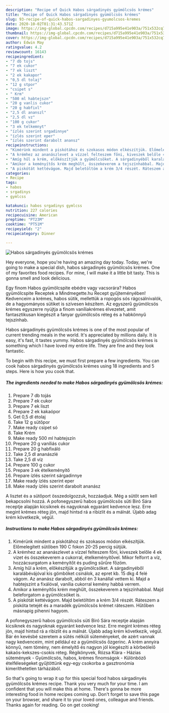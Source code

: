 ```yaml
---
description: "Recipe of Quick Habos sárgadinyés gyümölcsös krémes"
title: "Recipe of Quick Habos sárgadinyés gyümölcsös krémes"
slug: 93-recipe-of-quick-habos-sargadinyes-gyumolcsos-kremes
date: 2020-10-02T01:31:43.571Z
image: https://img-global.cpcdn.com/recipes/d715a995e41e903a/751x532cq70/habos-sargadinyes-gyumolcsos-kremes-recept-foto.jpg
thumbnail: https://img-global.cpcdn.com/recipes/d715a995e41e903a/751x532cq70/habos-sargadinyes-gyumolcsos-kremes-recept-foto.jpg
cover: https://img-global.cpcdn.com/recipes/d715a995e41e903a/751x532cq70/habos-sargadinyes-gyumolcsos-kremes-recept-foto.jpg
author: Edwin May
ratingvalue: 4.2
reviewcount: 16143
recipeingredient:
- "7 db tojs"
- "7 ek cukor"
- "7 ek liszt"
- "2 ek kakapor"
- "0,5 dl tolaj"
- "12 g stpor"
- "csipet s"
- " Krm"
- "500 ml habtejszn"
- "20 g vanlis cukor"
- "20 g habfixl"
- "2,5 dl ananszl"
- "2,5 dl vz"
- "100 g cukor"
- "3 ek telkemnyt"
- "ízlés szerint srgadinnye"
- "ízlés szerint eper"
- "ízlés szerint darabolt anansz"
recipeinstructions:
- "Kimérünk mindent a piskótához és szokasos módon elkészítjük. Előmelegített sütőben 190 C fokon 20-25 percig sütjük."
- "A krémhez az ananászlevet a vízzel felteszem főni, kiveszek belőle 4 ek vizet és összekeverem a cukorral, ételkeményítővel. Mikor felforrt a víz, hozzácsurgatom a keményítőt és puding sűrűre főzöm."
- "Amíg hűl a krém, előkészítjük a gyümölcsöket. A sárgadinyéből karalábévájóval kis gömböket csinálok, az epret kb. 15 dkg 4 felé vágom. Az ananász darabolt, abból én 3 kanállal vettem ki. Majd a habtejszínt a fixálóval, vanília cukorral kemény habbá verrem."
- "Amikor a keményítős krém meghűlt, összekeverem a tejszínhabbal. Majd beleforgatom a gyümölcsöket is."
- "A piskótát kettévágom. Majd beletöltöm a krém 3/4 részét. Ráteszem a piskóta tetejét és a maradék gyümölcsös krémet ráteszem. Hűtőben másnapig pihenni hagyom."
categories:
- Recipe
tags:
- habos
- srgadinys
- gymlcss

katakunci: habos srgadinys gymlcss 
nutrition: 227 calories
recipecuisine: American
preptime: "PT23M"
cooktime: "PT51M"
recipeyield: "2"
recipecategory: Dinner

---
```



![Habos sárgadinyés gyümölcsös krémes](https://img-global.cpcdn.com/recipes/d715a995e41e903a/751x532cq70/habos-sargadinyes-gyumolcsos-kremes-recept-foto.jpg)

Hey everyone, hope you're having an amazing day today. Today, we're going to make a special dish, habos sárgadinyés gyümölcsös krémes. One of my favorites food recipes. For mine, I will make it a little bit tasty. This is gonna smell and look delicious.

Egy finom Habos gyümölcspite ebédre vagy vacsorára? Habos gyümölcspite Receptek a Mindmegette.hu Recept gyűjteményében! Kedvenceim a krémes, habos sütik, mellettük a ropogós sós rágcsálnivalók, de a hagyományos sütiket is szívesen készítem. Az egyszerű gyümölcsös krémes egyszerre nyújtja a finom vaníliakrémes élvezetet, amit fantasztikusan kiegészít a fanyar gyümölcsös réteg és a habkönnyű tejszínhab.

Habos sárgadinyés gyümölcsös krémes is one of the most popular of current trending meals in the world. It's appreciated by millions daily. It is easy, it's fast, it tastes yummy. Habos sárgadinyés gyümölcsös krémes is something which I have loved my entire life. They are fine and they look fantastic.


To begin with this recipe, we must first prepare a few ingredients. You can cook habos sárgadinyés gyümölcsös krémes using 18 ingredients and 5 steps. Here is how you cook that.

<!--inarticleads1-->

##### The ingredients needed to make Habos sárgadinyés gyümölcsös krémes:

1. Prepare 7 db tojás
1. Prepare 7 ek cukor
1. Prepare 7 ek liszt
1. Prepare 2 ek kakaópor
1. Get 0,5 dl étolaj
1. Take 12 g sütőpor
1. Make ready csipet só
1. Take  Krém
1. Make ready 500 ml habtejszín
1. Prepare 20 g vaníliás cukor
1. Prepare 20 g habfixáló
1. Take 2,5 dl ananászlé
1. Take 2,5 dl víz
1. Prepare 100 g cukor
1. Prepare 3 ek ételkeményítő
1. Prepare ízlés szerint sárgadinnye
1. Make ready ízlés szerint eper
1. Make ready ízlés szerint darabolt ananász


A lisztet és a sütőport összedolgozzuk, hozzáadjuk. Még a sütőt sem kell bekapcsolni hozzá. A pofonegyszerű habos gyümölcsös süti Biró Sára receptje alapján kicsiknek és nagyoknak egyaránt kedvence lesz. Erre megint krémes réteg jön, majd hintsd rá a ribizlit és a málnát. Újabb adag krém következik, végül. 

<!--inarticleads2-->

##### Instructions to make Habos sárgadinyés gyümölcsös krémes:

1. Kimérünk mindent a piskótához és szokasos módon elkészítjük. Előmelegített sütőben 190 C fokon 20-25 percig sütjük.
1. A krémhez az ananászlevet a vízzel felteszem főni, kiveszek belőle 4 ek vizet és összekeverem a cukorral, ételkeményítővel. Mikor felforrt a víz, hozzácsurgatom a keményítőt és puding sűrűre főzöm.
1. Amíg hűl a krém, előkészítjük a gyümölcsöket. A sárgadinyéből karalábévájóval kis gömböket csinálok, az epret kb. 15 dkg 4 felé vágom. Az ananász darabolt, abból én 3 kanállal vettem ki. Majd a habtejszínt a fixálóval, vanília cukorral kemény habbá verrem.
1. Amikor a keményítős krém meghűlt, összekeverem a tejszínhabbal. Majd beleforgatom a gyümölcsöket is.
1. A piskótát kettévágom. Majd beletöltöm a krém 3/4 részét. Ráteszem a piskóta tetejét és a maradék gyümölcsös krémet ráteszem. Hűtőben másnapig pihenni hagyom.


A pofonegyszerű habos gyümölcsös süti Biró Sára receptje alapján kicsiknek és nagyoknak egyaránt kedvence lesz. Erre megint krémes réteg jön, majd hintsd rá a ribizlit és a málnát. Újabb adag krém következik, végül. Bár én kevésbé szeretem a sütés nélküli süteményeket, de azért vannak nagy kedvenceim, mint például ez a gyümölcsös őzgerinc. A krém annyira könnyű, nem tömény, nem émelyítő és nagyon jól kiegészíti a körbeölelő kakaós-kekszes-csokis réteg. Régikönyvek, Rózsa Klára - Házias sütemények - Gyümölcsös, habos, krémes finomságok - Különböző ételféleségeket gyűjtöttünk egy-egy csokorba a gasztronómia kimeríthetetlen tárházából. 

So that's going to wrap it up for this special food habos sárgadinyés gyümölcsös krémes recipe. Thank you very much for your time. I am confident that you will make this at home. There's gonna be more interesting food in home recipes coming up. Don't forget to save this page on your browser, and share it to your loved ones, colleague and friends. Thanks again for reading. Go on get cooking!
